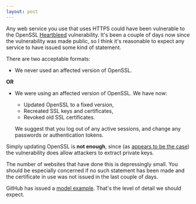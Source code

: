 ```yaml
---
layout: post
---
```


Any web service you use that uses HTTPS could have been vulnerable to the OpenSSL [Heartbleed](http://heartbleed.com) vulnerability. It's been a couple of days now since the vulnerability was made public, so I think it's reasonable to expect any service to have issued some kind of statement.

There are two acceptable formats:

* We never used an affected version of OpenSSL.

**OR**

* We were using an affected version of OpenSSL. We have now:
  * Updated OpenSSL to a fixed version,
  * Recreated SSL keys and certificates,
  * Revoked old SSL certificates.

  We suggest that you log out of any active sessions, and change any passwords
  or authentication tokens.

Simply updating OpenSSL is **not enough**, since (as [appears to be the case](https://twitter.com/1njected/status/453781230593769472)) the vulnerability does allow attackers to extract private keys.

The number of websites that have done this is depressingly small. You should be
especially concerned if no such statement has been made and the certificate in
use was not issued in the last couple of days.

GitHub has issued a [model
example](https://github.com/blog/1818-security-heartbleed-vulnerability).
That's the level of detail we should expect.
